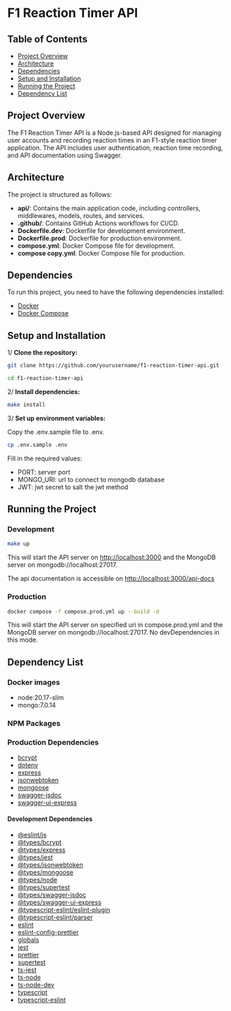 # F1 Reaction Timer API

## Table of Contents

- [Project Overview](#project-overview)
- [Architecture](#architecture)
- [Dependencies](#dependencies)
- [Setup and Installation](#setup-and-installation)
- [Running the Project](#running-the-project)
- [Dependency List](#dependency-list)

## Project Overview

The F1 Reaction Timer API is a Node.js-based API designed for managing user accounts and recording reaction times in an F1-style reaction timer application. The API includes user authentication, reaction time recording, and API documentation using Swagger.

## Architecture

The project is structured as follows:

- **api/**: Contains the main application code, including controllers, middlewares, models, routes, and services.
- **.github/**: Contains GitHub Actions workflows for CI/CD.
- **Dockerfile.dev**: Dockerfile for development environment.
- **Dockerfile.prod**: Dockerfile for production environment.
- **compose.yml**: Docker Compose file for development.
- **compose copy.yml**: Docker Compose file for production.

## Dependencies

To run this project, you need to have the following dependencies installed:

- [Docker](https://www.docker.com/)
- [Docker Compose](https://docs.docker.com/compose/)

## Setup and Installation

1/ **Clone the repository:**

````sh
git clone https://github.com/yourusername/f1-reaction-timer-api.git
````

````sh
cd f1-reaction-timer-api
````

2/ **Install dependencies:**

````sh
make install
````

3/ **Set up environment variables:**

Copy the .env.sample file to .env.

````sh
cp .env.sample .env
````

Fill in the required values:

- PORT: server port
- MONGO_URI: url to connect to mongodb database
- JWT: jwt secret to salt the jwt method

## Running the Project

### Development

````sh
make up
````

This will start the API server on <http://localhost:3000> and the MongoDB server on mongodb://localhost:27017.

The api documentation is accessible on <http://localhost:3000/api-docs>

### Production

````sh
docker compose -f compose.prod.yml up --build -d
````

This will start the API server on specified uri in compose.prod.yml and the MongoDB server on mongodb://localhost:27017.
No devDependencies in this mode.

## Dependency List

### Docker images

- node:20.17-slim
- mongo:7.0.14

### NPM Packages

### Production Dependencies

- [bcrypt](https://www.npmjs.com/package/bcrypt)
- [dotenv](https://www.npmjs.com/package/dotenv)
- [express](https://www.npmjs.com/package/express)
- [jsonwebtoken](https://www.npmjs.com/package/jsonwebtoken)
- [mongoose](https://www.npmjs.com/package/mongoose)
- [swagger-jsdoc](https://www.npmjs.com/package/swagger-jsdoc)
- [swagger-ui-express](https://www.npmjs.com/package/swagger-ui-express)

#### Development Dependencies

- [@eslint/js](https://www.npmjs.com/package/@eslint/js)
- [@types/bcrypt](https://www.npmjs.com/package/@types/bcrypt)
- [@types/express](https://www.npmjs.com/package/@types/express)
- [@types/jest](https://www.npmjs.com/package/@types/jest)
- [@types/jsonwebtoken](https://www.npmjs.com/package/@types/jsonwebtoken)
- [@types/mongoose](https://www.npmjs.com/package/@types/mongoose)
- [@types/node](https://www.npmjs.com/package/@types/node)
- [@types/supertest](https://www.npmjs.com/package/@types/supertest)
- [@types/swagger-jsdoc](https://www.npmjs.com/package/@types/swagger-jsdoc)
- [@types/swagger-ui-express](https://www.npmjs.com/package/@types/swagger-ui-express)
- [@typescript-eslint/eslint-plugin](https://www.npmjs.com/package/@typescript-eslint/eslint-plugin)
- [@typescript-eslint/parser](https://www.npmjs.com/package/@typescript-eslint/parser)
- [eslint](https://www.npmjs.com/package/eslint)
- [eslint-config-prettier](https://www.npmjs.com/package/eslint-config-prettier)
- [globals](https://www.npmjs.com/package/globals)
- [jest](https://www.npmjs.com/package/jest)
- [prettier](https://www.npmjs.com/package/prettier)
- [supertest](https://www.npmjs.com/package/supertest)
- [ts-jest](https://www.npmjs.com/package/ts-jest)
- [ts-node](https://www.npmjs.com/package/ts-node)
- [ts-node-dev](https://www.npmjs.com/package/ts-node-dev)
- [typescript](https://www.npmjs.com/package/typescript)
- [typescript-eslint](https://www.npmjs.com/package/typescript-eslint)
